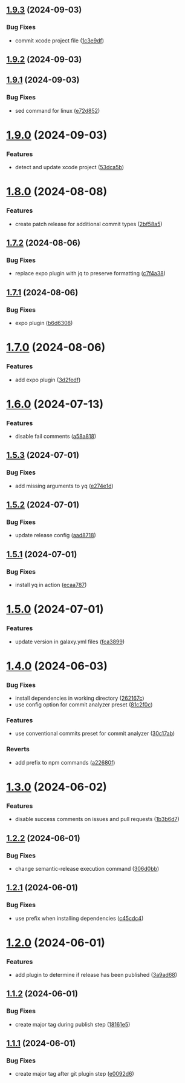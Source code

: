 ## [1.9.3](https://github.com/master-software-gmbh/semantic-release-action/compare/v1.9.2...v1.9.3) (2024-09-03)


### Bug Fixes

* commit xcode project file ([1c3e9df](https://github.com/master-software-gmbh/semantic-release-action/commit/1c3e9dfa6d340b50e6dfe84afe7f5c00fa8b1d82))

## [1.9.2](https://github.com/master-software-gmbh/semantic-release-action/compare/v1.9.1...v1.9.2) (2024-09-03)

## [1.9.1](https://github.com/master-software-gmbh/semantic-release-action/compare/v1.9.0...v1.9.1) (2024-09-03)


### Bug Fixes

* sed command for linux ([e72d852](https://github.com/master-software-gmbh/semantic-release-action/commit/e72d852a836431234af792286200ce1eada4c649))

# [1.9.0](https://github.com/master-software-gmbh/semantic-release-action/compare/v1.8.0...v1.9.0) (2024-09-03)


### Features

* detect and update xcode project ([53dca5b](https://github.com/master-software-gmbh/semantic-release-action/commit/53dca5b621a0ddb553cbd4a5689cb5698774652b))

# [1.8.0](https://github.com/master-software-gmbh/semantic-release-action/compare/v1.7.2...v1.8.0) (2024-08-08)


### Features

* create patch release for additional commit types ([2bf58a5](https://github.com/master-software-gmbh/semantic-release-action/commit/2bf58a50bf93641c55689e3b6730c26d6a38bfbe))

## [1.7.2](https://github.com/master-software-gmbh/semantic-release-action/compare/v1.7.1...v1.7.2) (2024-08-06)


### Bug Fixes

* replace expo plugin with jq to preserve formatting ([c7f4a38](https://github.com/master-software-gmbh/semantic-release-action/commit/c7f4a3837f451264c3c8d8bd6afbb78ba94c69b1))

## [1.7.1](https://github.com/master-software-gmbh/semantic-release-action/compare/v1.7.0...v1.7.1) (2024-08-06)


### Bug Fixes

* expo plugin ([b6d6308](https://github.com/master-software-gmbh/semantic-release-action/commit/b6d6308721fea4d701cbac1db1a467dec71c1928))

# [1.7.0](https://github.com/master-software-gmbh/semantic-release-action/compare/v1.6.0...v1.7.0) (2024-08-06)


### Features

* add expo plugin ([3d2fedf](https://github.com/master-software-gmbh/semantic-release-action/commit/3d2fedfda34afea722466042f6504b27aa3884de))

# [1.6.0](https://github.com/master-software-gmbh/semantic-release-action/compare/v1.5.3...v1.6.0) (2024-07-13)


### Features

* disable fail comments ([a58a818](https://github.com/master-software-gmbh/semantic-release-action/commit/a58a8185185d669251a40b43262b650e7f2dd660))

## [1.5.3](https://github.com/master-software-gmbh/semantic-release-action/compare/v1.5.2...v1.5.3) (2024-07-01)


### Bug Fixes

* add missing arguments to yq ([e274e1d](https://github.com/master-software-gmbh/semantic-release-action/commit/e274e1de7b293014c98c17a44c26077bf17f2500))

## [1.5.2](https://github.com/master-software-gmbh/semantic-release-action/compare/v1.5.1...v1.5.2) (2024-07-01)


### Bug Fixes

* update release config ([aad8718](https://github.com/master-software-gmbh/semantic-release-action/commit/aad87186b8bd83ada6a6be0df2dd35734dd29b0d))

## [1.5.1](https://github.com/master-software-gmbh/semantic-release-action/compare/v1.5.0...v1.5.1) (2024-07-01)


### Bug Fixes

* install yq in action ([ecaa787](https://github.com/master-software-gmbh/semantic-release-action/commit/ecaa78779a846c8d4aa55faacb1c900e8ad21e7e))

# [1.5.0](https://github.com/master-software-gmbh/semantic-release-action/compare/v1.4.0...v1.5.0) (2024-07-01)


### Features

* update version in galaxy.yml files ([fca3899](https://github.com/master-software-gmbh/semantic-release-action/commit/fca389901131be2e167698c8752f9ad79fc59afc))

# [1.4.0](https://github.com/master-software-gmbh/semantic-release-action/compare/v1.3.0...v1.4.0) (2024-06-03)


### Bug Fixes

* install dependencies in working directory ([262167c](https://github.com/master-software-gmbh/semantic-release-action/commit/262167cce534d4e8b3feed17c8822c7d77cc0d37))
* use config option for commit analyzer preset ([81c2f0c](https://github.com/master-software-gmbh/semantic-release-action/commit/81c2f0cdde152347faf4815230d622ea894a2e35))


### Features

* use conventional commits preset for commit analyzer ([30c17ab](https://github.com/master-software-gmbh/semantic-release-action/commit/30c17ab35a00817a1d8d49cf53948c19f1590eae))


### Reverts

* add prefix to npm commands ([a22680f](https://github.com/master-software-gmbh/semantic-release-action/commit/a22680fccc4ae30f52ec3f8ed38fb2b3099ee58e))

# [1.3.0](https://github.com/master-software-gmbh/semantic-release-action/compare/v1.2.2...v1.3.0) (2024-06-02)


### Features

* disable success comments on issues and pull requests ([1b3b6d7](https://github.com/master-software-gmbh/semantic-release-action/commit/1b3b6d79dd7515a2c11033f4709f05c8d31dac10))

## [1.2.2](https://github.com/master-software-gmbh/semantic-release-action/compare/v1.2.1...v1.2.2) (2024-06-01)


### Bug Fixes

* change semantic-release execution command ([306d0bb](https://github.com/master-software-gmbh/semantic-release-action/commit/306d0bbec5792d7e42657b2b02beb0717d357cee))

## [1.2.1](https://github.com/master-software-gmbh/semantic-release-action/compare/v1.2.0...v1.2.1) (2024-06-01)


### Bug Fixes

* use prefix when installing dependencies ([c45cdc4](https://github.com/master-software-gmbh/semantic-release-action/commit/c45cdc4e993eee7720c8a2ceb4f43a1488df0757))

# [1.2.0](https://github.com/master-software-gmbh/semantic-release-action/compare/v1.1.2...v1.2.0) (2024-06-01)


### Features

* add plugin to determine if release has been published ([3a9ad68](https://github.com/master-software-gmbh/semantic-release-action/commit/3a9ad6843652a6ec36b63a7f5680de8d2b9a09d8))

## [1.1.2](https://github.com/master-software-gmbh/semantic-release-action/compare/v1.1.1...v1.1.2) (2024-06-01)


### Bug Fixes

* create major tag during publish step ([18161e5](https://github.com/master-software-gmbh/semantic-release-action/commit/18161e5731b6a666309bd7e732d36c6a79295c1f))

## [1.1.1](https://github.com/master-software-gmbh/semantic-release-action/compare/v1.1.0...v1.1.1) (2024-06-01)


### Bug Fixes

* create major tag after git plugin step ([e0092d6](https://github.com/master-software-gmbh/semantic-release-action/commit/e0092d63b6432e441ec5568c200df2eff822a5ef))

